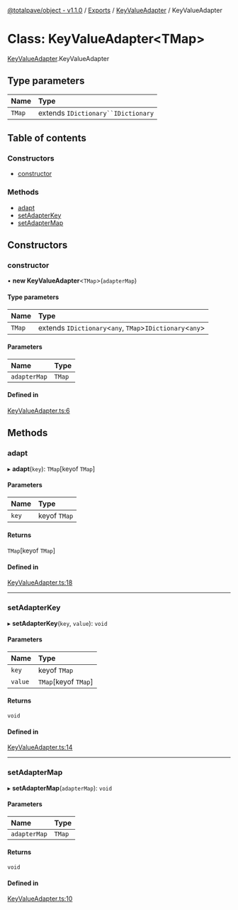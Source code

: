 [@totalpave/object - v1.1.0](../README.md) / [Exports](../modules.md) / [KeyValueAdapter](../modules/KeyValueAdapter.md) / KeyValueAdapter

# Class: KeyValueAdapter<TMap\>

[KeyValueAdapter](../modules/KeyValueAdapter.md).KeyValueAdapter

## Type parameters

| Name | Type |
| :------ | :------ |
| `TMap` | extends `IDictionary``IDictionary` |

## Table of contents

### Constructors

- [constructor](KeyValueAdapter.KeyValueAdapter-1.md#constructor)

### Methods

- [adapt](KeyValueAdapter.KeyValueAdapter-1.md#adapt)
- [setAdapterKey](KeyValueAdapter.KeyValueAdapter-1.md#setadapterkey)
- [setAdapterMap](KeyValueAdapter.KeyValueAdapter-1.md#setadaptermap)

## Constructors

### constructor

• **new KeyValueAdapter**<`TMap`\>(`adapterMap`)

#### Type parameters

| Name | Type |
| :------ | :------ |
| `TMap` | extends `IDictionary`<`any`, `TMap`\>`IDictionary`<`any`\> |

#### Parameters

| Name | Type |
| :------ | :------ |
| `adapterMap` | `TMap` |

#### Defined in

[KeyValueAdapter.ts:6](https://github.com/totalpave/object/blob/539a0d4/src/KeyValueAdapter.ts#L6)

## Methods

### adapt

▸ **adapt**(`key`): `TMap`[keyof `TMap`]

#### Parameters

| Name | Type |
| :------ | :------ |
| `key` | keyof `TMap` |

#### Returns

`TMap`[keyof `TMap`]

#### Defined in

[KeyValueAdapter.ts:18](https://github.com/totalpave/object/blob/539a0d4/src/KeyValueAdapter.ts#L18)

___

### setAdapterKey

▸ **setAdapterKey**(`key`, `value`): `void`

#### Parameters

| Name | Type |
| :------ | :------ |
| `key` | keyof `TMap` |
| `value` | `TMap`[keyof `TMap`] |

#### Returns

`void`

#### Defined in

[KeyValueAdapter.ts:14](https://github.com/totalpave/object/blob/539a0d4/src/KeyValueAdapter.ts#L14)

___

### setAdapterMap

▸ **setAdapterMap**(`adapterMap`): `void`

#### Parameters

| Name | Type |
| :------ | :------ |
| `adapterMap` | `TMap` |

#### Returns

`void`

#### Defined in

[KeyValueAdapter.ts:10](https://github.com/totalpave/object/blob/539a0d4/src/KeyValueAdapter.ts#L10)
